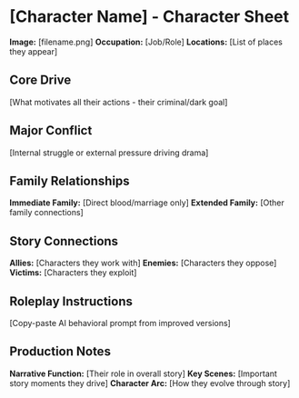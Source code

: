 # [Character Name] - Character Sheet

**Image:** [filename.png]
**Occupation:** [Job/Role]
**Locations:** [List of places they appear]

## Core Drive
[What motivates all their actions - their criminal/dark goal]

## Major Conflict
[Internal struggle or external pressure driving drama]

## Family Relationships
**Immediate Family:** [Direct blood/marriage only]
**Extended Family:** [Other family connections]

## Story Connections
**Allies:** [Characters they work with]
**Enemies:** [Characters they oppose]
**Victims:** [Characters they exploit]

## Roleplay Instructions
[Copy-paste AI behavioral prompt from improved versions]

## Production Notes
**Narrative Function:** [Their role in overall story]
**Key Scenes:** [Important story moments they drive]
**Character Arc:** [How they evolve through story]